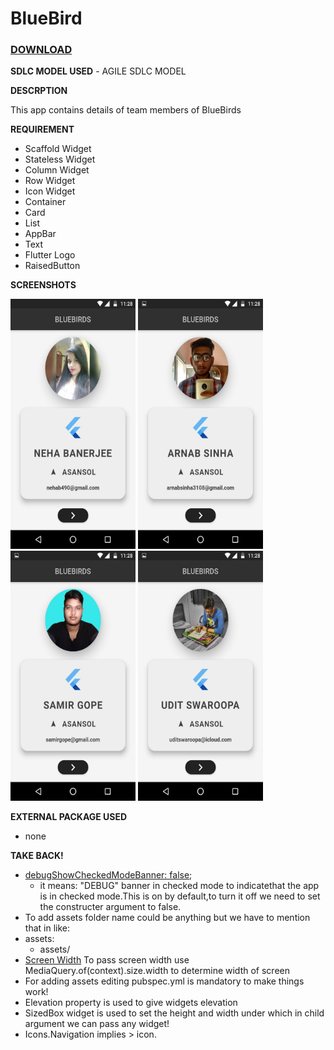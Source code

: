 # BlueBird

### [**DOWNLOAD**](https://drive.google.com/file/d/1bpT1Ra5VqJkhvDnGQ6LNbOuH_8ylqNeu/view?usp=sharing)

**SDLC MODEL USED**
	- AGILE SDLC MODEL

**DESCRPTION**

This app contains details of team members of BlueBirds

**REQUIREMENT**

 - Scaffold Widget
 - Stateless Widget
 - Column Widget
 - Row Widget
 - Icon Widget
 - Container 
 - Card
 - List
 - AppBar
 - Text
 - Flutter Logo
 - RaisedButton


 **SCREENSHOTS**
 
 <img width="200"  height = "400" src="https://github.com/uditswaroopa/bluebirds/blob/APP2/screenshots/1.jpg"></img>
 <img width="200"  height = "400" src="https://github.com/uditswaroopa/bluebirds/blob/APP2/screenshots/2.jpg"></img>
 <img width="200"  height = "400" src="https://github.com/uditswaroopa/bluebirds/blob/APP2/screenshots/3.jpg"></img>
 <img width="200"  height = "400" src="https://github.com/uditswaroopa/bluebirds/blob/APP2/screenshots/4.jpg"></img>

**EXTERNAL PACKAGE USED**

 - none

**TAKE BACK!**

  - [debugShowCheckedModeBanner: false](https://github.com/uditswaroopa/bluebirds/blob/2801a283b389f3af0cfef5e9dc0ab3ddde9504b3/lib/main.dart#L10);
    - it means: "DEBUG" banner in checked mode to indicatethat the app is in checked mode.This is on by default,to turn it off we need to set the constructer argument to false.
 - To add assets folder name could be anything but we have to mention that in like:
  - assets:
    - assets/
 - [Screen Width](https://github.com/uditswaroopa/bluebirds/blob/426dfc825045f28db1b43b67e2ee8b1fe1d494c8/lib/info.dart#L27) To pass screen width use MediaQuery.of(context).size.width to determine width of screen
 - For adding assets editing pubspec.yml is mandatory to make things work!  
 - Elevation property is used to give widgets elevation
 - SizedBox widget is used to set the height and width under which in child argument we can pass any widget!
 - Icons.Navigation implies > icon.
